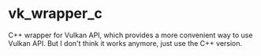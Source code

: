 # vk_wrapper_c

C++ wrapper for Vulkan API, which provides a more convenient way to use Vulkan API. But I don't think it works anymore, just use the C++ version.